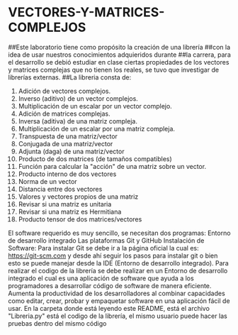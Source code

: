 # VECTORES-Y-MATRICES-COMPLEJOS
##Este laboratorio tiene como propósito la creación de una librería
##con la idea de usar nuestros conocimientos adquieridos durante
##la carrera, para el desarrollo se debió estudiar en clase ciertas propiedades de los vectores y matrices complejas que no tienen los reales, se tuvo que investigar de librerías externas.
##La libreria consta de:
1. Adición de vectores complejos.
2. Inverso (aditivo) de un vector complejos.
3. Multiplicación de un escalar por un vector complejo.
4. Adición de matrices complejas.
5. Inversa (aditiva) de una matriz compleja.
6. Multiplicación de un escalar por una matriz compleja.
7. Transpuesta de una matriz/vector
8. Conjugada de una matriz/vector
9. Adjunta (daga) de una matriz/vector
10. Producto de dos matrices (de tamaños compatibles)
11. Función para calcular la "acción" de una matriz sobre un vector.
12. Producto interno de dos vectores
13. Norma de un vector
14. Distancia entre dos vectores
15. Valores  y vectores propios de una matriz
16. Revisar si una matriz es unitaria
17. Revisar si una matriz es Hermitiana
18. Producto tensor de dos matrices/vectores

El software requerido es muy sencillo, se necesitan dos programas:
Entorno de desarrollo integrado
Las plataformas Git y GitHub
Instalación de Software:
Para instalar Git se debe ir a la página oficial la cual es:
https://git-scm.com y desde ahí seguir los pasos para instalar git o bien esto se puede manejar desde la IDE (Entorno de desarrollo integrado).
Para realizar el codigo de la librería se debe realizar en un Entorno de desarrollo integrado el cual es una aplicación de software que ayuda a los programadores a desarrollar código de software de manera eficiente. Aumenta la productividad de los desarrolladores al combinar capacidades como editar, crear, probar y empaquetar software en una aplicación fácil de usar.
En la carpeta donde está leyendo este README, está el archivo "Libreria.py" está el codigo de la librería, el mismo usuario puede hacer las pruebas dentro del mismo código
